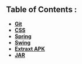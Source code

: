 ## Table of Contents : 
- <b>[Git](Parent/Git.md)</b>
- <b>[CSS](Parent/CSS.md)</b>
- <b>[Spring](Parent/Spring.md)</b>
- <b>[Swing](Parent/Swing.md)</b>
- <b>[Extraxt APK](Parent/extract-apk.md)</b>
- <b>[JAR](Parent/jar.md)</b>

